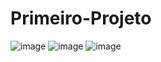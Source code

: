 # Primeiro-Projeto
 ![image](https://user-images.githubusercontent.com/68858220/231027325-581e5d5c-2960-444a-9e0a-1ab765345097.png)
![image](https://user-images.githubusercontent.com/68858220/231027335-89396026-8c8f-479f-8da4-c9f632ebb5d2.png)
![image](https://user-images.githubusercontent.com/68858220/231027346-a44886c8-a50b-4961-824b-c77a7cfaebb4.png)

